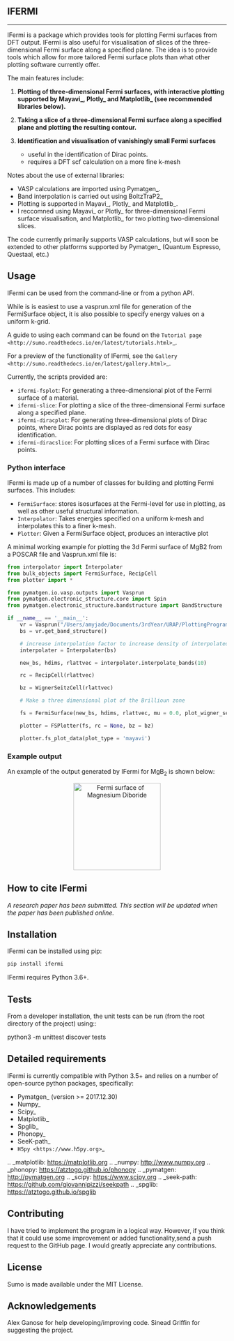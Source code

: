 IFERMI
------
------
IFermi is a package which provides tools for plotting Fermi surfaces
from DFT output. IFermi is also useful for visualisation of slices of
the three-dimensional Fermi surface along a specified plane. The idea 
is to provide tools which allow for more tailored Fermi surface plots
than what other plotting software currently offer.

The main features include:

1. **Plotting of three-dimensional Fermi surfaces, with interactive plotting
   supported by Mayavi_, Plotly_ and Matplotlib_ (see recommended 
   libraries below).**

2. **Taking a slice of a three-dimensional Fermi surface along a specified 
   plane and plotting the resulting contour.**

3. **Identification and visualisation of vanishingly small Fermi surfaces**

   - useful in the identification of Dirac points.
   - requires a DFT scf calculation on a more fine k-mesh

Notes about the use of external libraries: 

   - VASP calculations are imported using Pymatgen_.
   - Band interpolation is carried out using BoltzTraP2_   
   - Plotting is supported in Mayavi_, Plotly_ and Matplotlib_.
   - I reccomned using Mayavi_ or Plotly_ for three-dimensional
     Fermi surface visualisation, and Matplotlib_ for two 
     plotting two-dimensional slices. 

The code currently primarily supports VASP calculations, but will 
soon be extended to other platforms supported by Pymatgen_ 
(Quantum Espresso, Questaal, etc.)


## Usage

IFermi can be used from the command-line or from a python API.

While is is easiest to use a vasprun.xml file for generation of the FermiSurface 
object, it is also possible to specify energy values on a uniform k-grid. 

A guide to using each command can be found on the
`Tutorial page <http://sumo.readthedocs.io/en/latest/tutorials.html>`_.

For a preview of the functionality of IFermi, see the
`Gallery <http://sumo.readthedocs.io/en/latest/gallery.html>`_.

Currently, the scripts provided are:

- ``ifermi-fsplot``: For generating a three-dimensional plot of the 
    Fermi surface of a material.
- ``ifermi-slice``: For plotting a slice of the three-dimensional 
    Fermi surface along a specified plane.
- ``ifermi-diracplot``: For generating three-dimensional plots of Dirac
    points, where Dirac points are displayed as red dots for easy 
    identification.
- ``ifermi-diracslice``: For plotting slices of a Fermi surface with
    Dirac points.

### Python interface

IFermi is made up of a number of classes for building and plotting
Fermi surfaces. This includes:

- `FermiSurface`: stores isosurfaces at the Fermi-level for use in plotting,
   as well as other useful structural information. 
- `Interpolator`: Takes energies specified on a uniform k-mesh and interpolates 
   this to a finer k-mesh.
- `Plotter`: Given a FermiSurface object, produces an interactive plot   

A minimal working example for plotting the 3d Fermi surface of MgB2 from a POSCAR
file and Vasprun.xml file is:

```python
from interpolator import Interpolater
from bulk_objects import FermiSurface, RecipCell
from plotter import *

from pymatgen.io.vasp.outputs import Vasprun
from pymatgen.electronic_structure.core import Spin
from pymatgen.electronic_structure.bandstructure import BandStructure

if __name__ == '__main__':
	vr = Vasprun("/Users/amyjade/Documents/3rdYear/URAP/PlottingProgram/dataMgB2/vasprun.xml")
	bs = vr.get_band_structure()

	# increase interpolation factor to increase density of interpolated bandstructure
	interpolater = Interpolater(bs) 

	new_bs, hdims, rlattvec = interpolater.interpolate_bands(10)

	rc = RecipCell(rlattvec)

	bz = WignerSeitzCell(rlattvec)

	# Make a three dimensional plot of the Brillioun zone

	fs = FermiSurface(new_bs, hdims, rlattvec, mu = 0.0, plot_wigner_seitz = True)

	plotter = FSPlotter(fs, rc = None, bz = bz)

	plotter.fs_plot_data(plot_type = 'mayavi')

```

### Example output

An example of the output generated by IFermi for MgB<sub>2</sub> is shown below:

<p align="center">
<img alt="Fermi surface of Magnesium Diboride" src="https://github.com/ajsearle97/IFermi/docs/_static/fs_MgB2.png" height=
"200px">
</p>

## How to cite IFermi

*A research paper has been submitted. This section will be updated when the paper has been published online.*

## Installation

IFermi can be installed using pip:

```bash
pip install ifermi
```

IFermi requires Python 3.6+. 

## Tests
From a developer installation, the unit tests can be
run (from the root directory of the project) using::

  python3 -m unittest discover tests

## Detailed requirements

IFermi is currently compatible with Python 3.5+ and relies on a number of
open-source python packages, specifically:

- Pymatgen_ (version >= 2017.12.30)
- Numpy_
- Scipy_
- Matplotlib_
- Spglib_
- Phonopy_
- SeeK-path_
- `H5py <https://www.h5py.org>`_

.. _matplotlib: https://matplotlib.org
.. _numpy: http://www.numpy.org
.. _phonopy: https://atztogo.github.io/phonopy
.. _pymatgen: http://pymatgen.org
.. _scipy: https://www.scipy.org
.. _seek-path: https://github.com/giovannipizzi/seekpath
.. _spglib: https://atztogo.github.io/spglib


## Contributing

I have tried to implement the program in a logical way.
However, if you think that it could use some improvement
or added functionality,send a push request to the GitHub page. 
I would greatly appreciate any contributions.

## License

Sumo is made available under the MIT License.

## Acknowledgements

Alex Ganose for help developing/improving code.
Sinead Griffin for suggesting the project.
